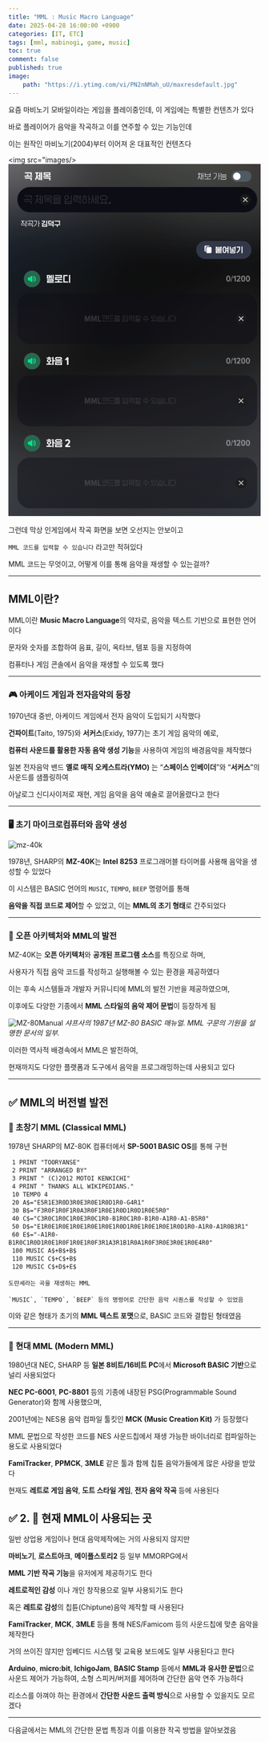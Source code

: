 ```yaml
---
title: "MML : Music Macro Language"
date: 2025-04-28 16:00:00 +0900
categories: [IT, ETC]  
tags: [mml, mabinogi, game, music]    
toc: true
comment: false
published: true
image:
    path: "https://i.ytimg.com/vi/PN2nNMah_uU/maxresdefault.jpg"
---
```


요즘 마비노기 모바일이라는 게임을 플레이중인데, 이 게임에는 특별한 컨텐츠가 있다

바로 플레이어가 음악을 작곡하고 이를 연주할 수 있는 기능인데

이는 원작인 마비노기(2004)부터 이어져 온 대표적인 컨텐츠다

<img src="images/>
![Image](assets\img\posts\20250428_mml1.png)

그런데 막상 인게임에서 작곡 화면을 보면 오선지는 안보이고

`MML 코드를 입력할 수 있습니다` 라고만 적혀있다

MML 코드는 무엇이고, 어떻게 이를 통해 음악을 재생할 수 있는걸까?

---

## MML이란?

MML이란 **Music Macro Language**의 약자로, 음악을 텍스트 기반으로 표현한 언어이다

문자와 숫자를 조합하여 음표, 길이, 옥타브, 템포 등을 지정하여 

컴퓨터나 게임 콘솔에서 음악을 재생할 수 있도록 했다

---

### 🎮 아케이드 게임과 전자음악의 등장

1970년대 중반, 아케이드 게임에서 전자 음악이 도입되기 시작했다

**건파이트**(Taito, 1975)와 **서커스**(Exidy, 1977)는 초기 게임 음악의 예로, 

**컴퓨터 사운드를 활용한 자동 음악 생성 기능**을 사용하여 게임의 배경음악을 제작했다

일본 전자음악 밴드 **옐로 매직 오케스트라(YMO)** 는 “**스페이스 인베이더**”와 “**서커스**”의 사운드를 샘플링하여 

아날로그 신디사이저로 재현, 게임 음악을 음악 예술로 끌어올렸다고 한다

---

### 🖥️ 초기 마이크로컴퓨터와 음악 생성

![mz-40k](https://www.ithistory.org/sites/default/files/hardware/Sharp%20MZ%2040K.jpg)

1978년, SHARP의 **MZ-40K**는 **Intel 8253** 프로그래머블 타이머를 사용해 음악을 생성할 수 있었다 

이 시스템은 BASIC 언어의 `MUSIC`, `TEMPO`, `BEEP` 명령어를 통해 

**음악을 직접 코드로 제어**할 수 있었고, 이는 **MML의 초기 형태**로 간주되었다

---

### 🧩 오픈 아키텍처와 MML의 발전

MZ-40K는 **오픈 아키텍처**와 **공개된 프로그램 소스**를 특징으로 하며, 

사용자가 직접 음악 코드를 작성하고 실행해볼 수 있는 환경을 제공하였다

이는 후속 시스템들과 개발자 커뮤니티에 MML의 발전 기반을 제공하였으며, 

이후에도 다양한 기종에서 **MML 스타일의 음악 제어 문법**이 등장하게 됨

![MZ-80Manual](https://upload.wikimedia.org/wikipedia/commons/8/8d/The_Graffitied_SharpCorporation_MZ-80_BASIC_Manuals_Document_copy.jpg)
_샤프사의 1987년 MZ-80 BASIC 매뉴얼. MML 구문의 기원을 설명한 문서의 일부._

이러한 역사적 배경속에서 MML은 발전하여, 

현재까지도 다양한 플랫폼과 도구에서 음악을 프로그래밍하는데 사용되고 있다

---

## ✅ MML의 버전별 발전

### 🎼 초창기 MML (Classical MML)

1978년 SHARP의 MZ-80K 컴퓨터에서 **SP-5001 BASIC OS**를 통해 구현

```
 1 PRINT "TOORYANSE"
 2 PRINT "ARRANGED BY"
 3 PRINT " (C)2012 MOTOI KENKICHI"
 4 PRINT " THANKS ALL WIKIPEDIANS."
 10 TEMPO 4
 20 A$="E5R1E3R0D3R0E3R0E1R0D1R0-G4R1"
 30 B$="F3R0F1R0F1R0A3R0F1R0E1R0D1R0D1R0E5R0"
 40 C$="C3R0C1R0C1R0E3R0C1R0-B1R0C1R0-B1R0-A1R0-A1-B5R0"
 50 D$="E1R0E1R0E1R0E1R0E1R0E1R0D1R0E1R0E1R0E1R0D1R0-A1R0-A1R0B3R1"
 60 E$="-A1R0-B1R0C1R0D1R0E1R0F1R0E1R0F3R1A3R1B1R0A1R0F3R0E3R0E1R0E4R0"
 100 MUSIC A$+B$+B$
 110 MUSIC C$+C$+B$
 120 MUSIC C$+D$+E$

도랸셰라는 곡을 재생하는 MML

`MUSIC`, `TEMPO`, `BEEP` 등의 명령어로 간단한 음악 시퀀스를 작성할 수 있었음
```

이와 같은 형태가 초기의 **MML 텍스트 포맷**으로, BASIC 코드와 결합된 형태였음 
 
---

### 🎹 현대 MML (Modern MML)

1980년대 NEC, SHARP 등 **일본 8비트/16비트 PC**에서 **Microsoft BASIC 기반**으로 널리 사용되었다

**NEC PC-6001**, **PC-8801** 등의 기종에 내장된 PSG(Programmable Sound Generator)와 함께 사용했으며,

2001년에는 NES용 음악 컴파일 툴킷인 **MCK (Music Creation Kit)** 가 등장했다

MML 문법으로 작성한 코드를 NES 사운드칩에서 재생 가능한 바이너리로 컴파일하는 용도로 사용되었다

**FamiTracker**, **PPMCK**, **3MLE** 같은 툴과 함께 칩튠 음악가들에게 많은 사랑을 받았다 

현재도 **레트로 게임 음악**, **도트 스타일 게임**, **전자 음악 작곡** 등에 사용된다


## ✅ 2. 🎯 현재 MML이 사용되는 곳

일반 상업용 게임이나 현대 음악제작에는 거의 사용되지 않지만

**마비노기**, **로스트아크**, **메이플스토리2** 등 일부 MMORPG에서 

**MML 기반 작곡 기능**을 유저에게 제공하기도 한다

**레트로적인 감성** 이나 개인 창작용으로 일부 사용되기도 한다

혹은 **레트로 감성**의 칩튠(Chiptune)음악 제작할 때 사용된다

**FamiTracker**, **MCK**, **3MLE** 등을 통해 NES/Famicom 등의 사운드칩에 맞춘 음악을 제작한다

거의 쓰이진 않지만 임베디드 시스템 및 교육용 보드에도 일부 사용된다고 한다

**Arduino**, **micro:bit**, **IchigoJam**, **BASIC Stamp** 등에서  **MML과 유사한 문법**으로 사운드 제어가 가능하여, 소형 스피커/버저를 제어하며 간단한 음악 연주 가능하다

리소스를 아껴야 하는 환경에서 **간단한 사운드 출력 방식**으로 사용할 수 있을지도 모르겠다

---

다음글에서는 MML의 간단한 문법 특징과 이를 이용한 작곡 방법을 알아보겠음